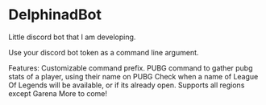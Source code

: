 # DelphinadBot
Little discord bot that I am developing.

Use your discord bot token as a command line argument.

Features: 
  Customizable command prefix.
  PUBG command to gather pubg stats of a player, using their name on PUBG
  Check when a name of League Of Legends will be available, or if its already open. Supports all regions except Garena
  More to come!
